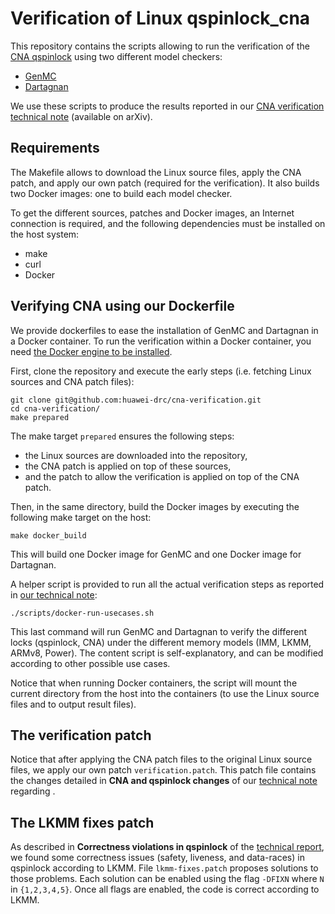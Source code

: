 # Verification of Linux qspinlock_cna

This repository contains the scripts allowing to run the verification of the
[CNA qspinlock](https://lkml.org/lkml/2021/5/14/821) using two different model
checkers:
- [GenMC](https://plv.mpi-sws.org/genmc/)
- [Dartagnan](https://github.com/hernanponcedeleon/Dat3M)

We use these scripts to produce the results reported in our
[CNA verification technical note](https://arxiv.org/abs/2111.15240) (available
on arXiv).

## Requirements

The Makefile allows to download the Linux source files, apply the CNA patch,
and apply our own patch (required for the verification).
It also builds two Docker images: one to build each model checker.

To get the different sources, patches and Docker images, an Internet connection
is required, and the following dependencies must be installed on the host
system:
- make
- curl
- Docker

## Verifying CNA using our Dockerfile

We provide dockerfiles to ease the installation of GenMC and Dartagnan in a
Docker container.
To run the verification within a Docker container, you need
[the Docker engine to be installed](https://docs.docker.com/engine/install/).

First, clone the repository and execute the early steps (i.e. fetching Linux
sources and CNA patch files):

    git clone git@github.com:huawei-drc/cna-verification.git
    cd cna-verification/
    make prepared

The make target `prepared` ensures the following steps:
- the Linux sources are downloaded into the repository,
- the CNA patch is applied on top of these sources,
- and the patch to allow the verification is applied on top of the CNA patch.

Then, in the same directory, build the Docker images by executing the following
make target on the host:

    make docker_build

This will build one Docker image for GenMC and one Docker image for Dartagnan.

A helper script is provided to run all the actual verification steps as
reported in [our technical note](https://arxiv.org/abs/2111.15240):

    ./scripts/docker-run-usecases.sh

This last command will run GenMC and Dartagnan to verify the different locks
(qspinlock, CNA) under the different memory models (IMM, LKMM, ARMv8, Power).
The content script is self-explanatory, and can be modified
according to other possible use cases.

Notice that when running Docker containers, the script will mount the current
directory from the host into the containers (to use the Linux source files and
to output result files).

## The verification patch

Notice that after applying the CNA patch files to the original Linux source
files, we apply our own patch `verification.patch`.
This patch file contains the changes detailed in  **CNA and qspinlock changes** 
of our [technical note](https://arxiv.org/abs/2111.15240) regarding .

## The LKMM fixes patch

As described in **Correctness violations in qspinlock** of the 
[technical report](https://arxiv.org/abs/2111.15240), we found some correctness 
issues (safety, liveness, and data-races) in qspinlock according to LKMM.
File `lkmm-fixes.patch` proposes solutions to those problems. Each solution can 
be enabled using the flag `-DFIXN` where `N` in `{1,2,3,4,5}`. Once all flags are 
enabled, the code is correct according to LKMM.
